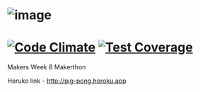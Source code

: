 ![image](https://github.com/ciawalsh/Pig-Pong/blob/master/public/image/logo.png?raw=true)
=============================================================
[![Code Climate](https://codeclimate.com/github/ciawalsh/Pig-Pong/badges/gpa.svg)](https://codeclimate.com/github/ciawalsh/Pig-Pong) [![Test Coverage](https://codeclimate.com/github/ciawalsh/Pig-Pong/badges/coverage.svg)](https://codeclimate.com/github/ciawalsh/Pig-Pong)
=============================================================
Makers Week 8 Makerthon

Heruko link - http://pig-pong.heroku.app
